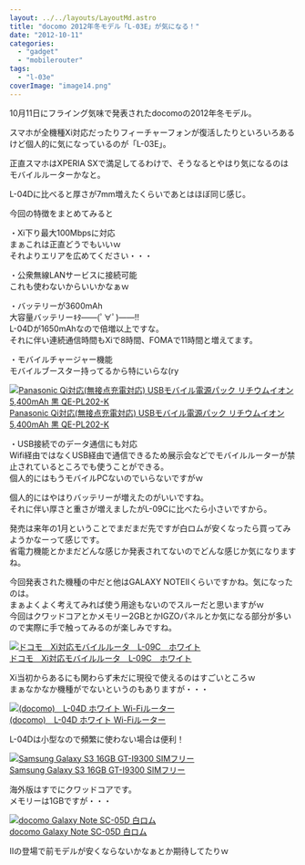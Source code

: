 ```yaml
---
layout: ../../layouts/LayoutMd.astro
title: "docomo 2012年冬モデル「L-03E」が気になる！"
date: "2012-10-11"
categories: 
  - "gadget"
  - "mobilerouter"
tags: 
  - "l-03e"
coverImage: "image14.png"
---
```


10月11日にフライング気味で発表されたdocomoの2012年冬モデル。

スマホが全機種Xi対応だったりフィーチャーフォンが復活したりといろいろあるけど個人的に気になっているのが「L-03E」。

正直スマホはXPERIA SXで満足してるわけで、そうなるとやはり気になるのはモバイルルーターかなと。

L-04Dに比べると厚さが7mm増えたくらいであとはほぼ同じ感じ。

今回の特徴をまとめてみると

・Xi下り最大100Mbpsに対応  
まぁこれは正直どうでもいいｗ  
それよりエリアを広めてください・・・

・公衆無線LANサービスに接続可能  
これも使わないからいいかなぁｗ

・バッテリーが3600mAh  
大容量バッテリーｷﾀ――(ﾟ∀ﾟ)――!!  
L-04Dが1650mAhなので倍増以上ですな。  
それに伴い連続通信時間もXiで8時間、FOMAで11時間と増えてます。

・モバイルチャージャー機能  
モバイルブースター持ってるから特にいらな(ry

[![Panasonic Qi対応(無接点充電対応) USBモバイル電源パック リチウムイオン 5,400mAh 黒 QE-PL202-K](/archive/images/31mlT4pSi%2BL._SL160_.jpg)  
Panasonic Qi対応(無接点充電対応) USBモバイル電源パック リチウムイオン 5,400mAh 黒 QE-PL202-K  
](https://www.amazon.co.jp/exec/obidos/ASIN/B007X8IL3A/mizuka123-22/ref=nosim)

・USB接続でのデータ通信にも対応  
Wifi経由ではなくUSB経由で通信できるため展示会などでモバイルルーターが禁止されているところでも使うことができる。  
個人的にはもうモバイルPCないのでいらないですがｗ

個人的にはやはりバッテリーが増えたのがいいですね。  
それに伴い厚さと重さが増えましたがL-09Cに比べたら小さいですから。

発売は来年の1月ということでまだまだ先ですが白ロムが安くなったら買ってみようかなーって感じです。  
省電力機能とかまだどんな感じか発表されてないのでどんな感じか気になりますね。

今回発表された機種の中だと他はGALAXY NOTEⅡくらいですかね。気になったのは。  
まぁよくよく考えてみれば使う用途もないのでスルーだと思いますがｗ  
今回はクワッドコアとかメモリー2GBとかIGZOパネルとか気になる部分が多いので実際に手で触ってみるのが楽しみですね。

[![ドコモ　Xi対応モバイルルータ　L-09C　ホワイト](/archive/images/31XPIUfpBML._SL160_.jpg)  
ドコモ　Xi対応モバイルルータ　L-09C　ホワイト  
](https://www.amazon.co.jp/exec/obidos/ASIN/B0059QFKBO/mizuka123-22/ref=nosim)

Xi当初からあるにも関わらず未だに現役で使えるのはすごいところｗ  
まぁなかなか機種がでないというのもありますが・・・

[![(docomo)　L-04D ホワイト Wi-Fiルーター](/archive/images/418FcfY2kZL._SL160_.jpg)  
(docomo)　L-04D ホワイト Wi-Fiルーター  
](https://www.amazon.co.jp/exec/obidos/ASIN/B008BBU7H6/mizuka123-22/ref=nosim)

L-04Dは小型なので頻繁に使わない場合は便利！

[![Samsung Galaxy S3 16GB GT-I9300 SIMフリー](/archive/images/41oSIQ39fkL._SL160_.jpg)  
Samsung Galaxy S3 16GB GT-I9300 SIMフリー  
](https://www.amazon.co.jp/exec/obidos/ASIN/B0084T4D34/mizuka123-22/ref=nosim)

海外版はすでにクワッドコアです。  
メモリーは1GBですが・・・

[![docomo Galaxy Note SC-05D 白ロム](/archive/images/41d93l9GxVL._SL160_.jpg)  
docomo Galaxy Note SC-05D 白ロム  
](https://www.amazon.co.jp/exec/obidos/ASIN/B007RX5P08/mizuka123-22/ref=nosim)

Ⅱの登場で前モデルが安くならないかなぁとか期待してたりｗ
